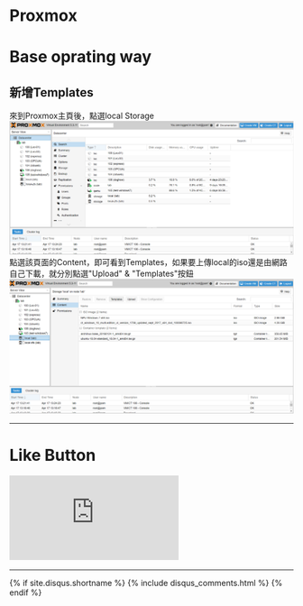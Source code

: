 # Proxmox
# Base oprating way

## 新增Templates
來到Proxmox主頁後，點選local Storage
![ALT_Text](index.png)
點選該頁面的Content，即可看到Templates，如果要上傳local的iso還是由網路自己下載，就分別點選"Upload" & "Templates"按鈕
![ALT_Text](Templates.png)



* * *

# Like Button

<iframe class="lc-margin-top-64 lc-margin-bottom-32 lc-mobile" data-v-b66e9a5a="" frameborder="0" src="https://button.like.co/in/embed/s9443112/button"> </iframe>

* * *

{% if site.disqus.shortname %}
  {% include disqus_comments.html %}
{% endif %}
